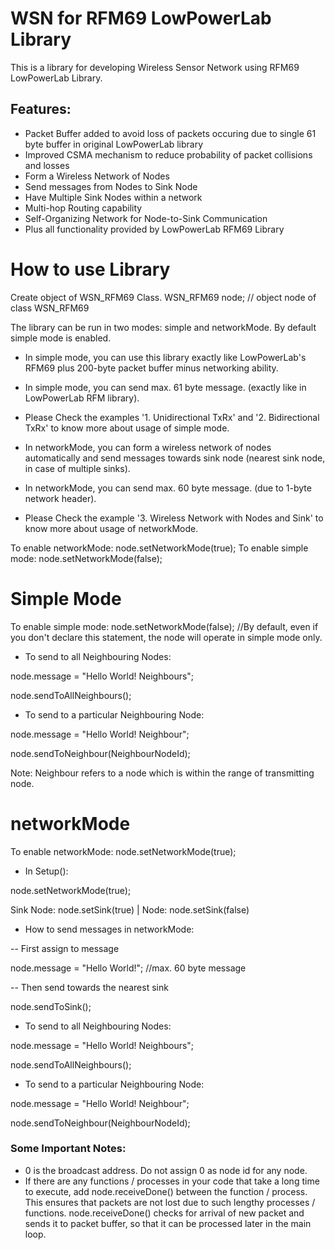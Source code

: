 # WSN for RFM69 LowPowerLab Library
This is a library for developing Wireless Sensor Network using RFM69 LowPowerLab Library. 

## Features:
- Packet Buffer added to avoid loss of packets occuring due to single 61 byte buffer in original LowPowerLab library
- Improved CSMA mechanism to reduce probability of packet collisions and losses
- Form a Wireless Network of Nodes
- Send messages from Nodes to Sink Node
- Have Multiple Sink Nodes within a network
- Multi-hop Routing capability
- Self-Organizing Network for Node-to-Sink Communication
- Plus all functionality provided by LowPowerLab RFM69 Library 


# How to use Library

Create object of WSN_RFM69 Class.
WSN_RFM69 node; // object node of class WSN_RFM69

The library can be run in two modes: simple and networkMode. 
By default simple mode is enabled.

- In simple mode, you can use this library exactly like LowPowerLab's RFM69 plus 200-byte packet buffer minus networking ability. 

- In simple mode, you can send max. 61 byte message. (exactly like in LowPowerLab RFM library).

- Please Check the examples '1. Unidirectional TxRx' and '2. Bidirectional TxRx' to know more about usage of simple mode.

- In networkMode, you can form a wireless network of nodes automatically and send messages towards sink node (nearest sink node, in case of multiple sinks). 

- In networkMode, you can send max. 60 byte message. (due to 1-byte network header).

- Please Check the example '3. Wireless Network with Nodes and Sink' to know more about usage of networkMode.

To enable networkMode: node.setNetworkMode(true);
To enable simple mode: node.setNetworkMode(false);

# Simple Mode

To enable simple mode: node.setNetworkMode(false);  //By default, even if you don't declare this statement, the node will operate in simple mode only.

- To send to all Neighbouring Nodes:

node.message = "Hello World! Neighbours";

node.sendToAllNeighbours();

- To send to a particular Neighbouring Node:

node.message = "Hello World! Neighbour";

node.sendToNeighbour(NeighbourNodeId);

Note: Neighbour refers to a node which is within the range of transmitting node. 


# networkMode

To enable networkMode: node.setNetworkMode(true);

- In Setup():

node.setNetworkMode(true);

Sink Node: node.setSink(true) | Node: node.setSink(false)

- How to send messages in networkMode:

-- First assign to message

node.message = "Hello World!";      //max. 60 byte message

-- Then send towards the nearest sink

node.sendToSink();

- To send to all Neighbouring Nodes:

node.message = "Hello World! Neighbours";

node.sendToAllNeighbours();

- To send to a particular Neighbouring Node:

node.message = "Hello World! Neighbour";

node.sendToNeighbour(NeighbourNodeId);

### Some Important Notes:
- 0 is the broadcast address. Do not assign 0 as node id for any node.
- If there are any functions / processes in your code that take a long time to execute, add node.receiveDone() between the function / process. This ensures that packets are not lost due to such lengthy processes / functions. node.receiveDone() checks for arrival of new packet and sends it to packet buffer, so that it can be processed later in the main loop. 
